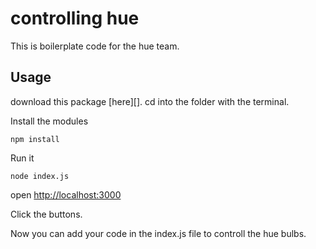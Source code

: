 controlling hue
===============

This is boilerplate code for the hue team.

## Usage

download this package [here][].
cd into the folder with the terminal.

Install the modules

    npm install

Run it 

    node index.js

open [http://localhost:3000][host]

Click the buttons.

Now you can add your code in the index.js file to controll the hue bulbs.  



[download]: https://github.com/FH-Potsdam/controlling-hue/archive/master.zip
[host]: http://localhost:3000